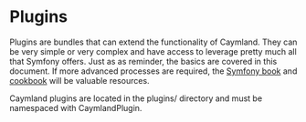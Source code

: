 # Plugins

Plugins are bundles that can extend the functionality of Caymland. They can be very simple or very complex and have access to leverage pretty much all that Symfony offers. Just as as reminder, the basics are covered in this document. If more advanced processes are required, the [Symfony book](http://symfony.com/doc/2.8/book/index.html) and [cookbook](http://symfony.com/doc/2.8/cookbook/index.html) will be valuable resources.

<aside class="notice">
Caymland plugins are located in the plugins/ directory and must be namespaced with CaymlandPlugin.
 </aside>
